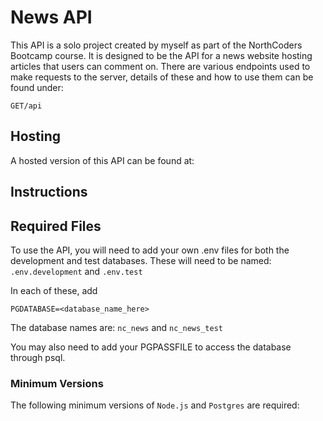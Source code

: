 # News API

This API is a solo project created by myself as part of the NorthCoders Bootcamp course. It is designed to be the API for a news website hosting articles that users can comment on. There are various endpoints used to make requests to the server, details of these and how to use them can be found under:
```
GET/api
```

## Hosting

A hosted version of this API can be found at:


## Instructions



## Required Files

To use the API, you will need to add your own .env files for both the development and test databases. These will need to be named: ``.env.development`` and ``.env.test``

In each of these, add 
```
PGDATABASE=<database_name_here>
```

The database names are: ``nc_news`` and ``nc_news_test``

You may also need to add your PGPASSFILE to access the database through psql.


### Minimum Versions

The following minimum versions of `Node.js` and `Postgres` are required:


